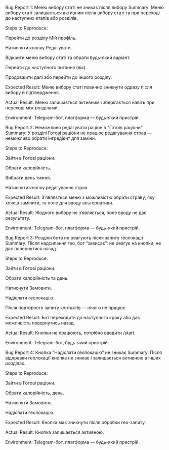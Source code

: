Bug Report 1: Меню вибору статі не зникає після вибору
Summary:
Меню вибору статі залишається активним після вибору статі та при переході до наступних етапів або розділів.

Steps to Reproduce:

Перейти до розділу Мій профіль.

Натиснути кнопку Редагувати.

Відкрити меню вибору статі та обрати будь-який варіант.

Перейти до наступного питання (вік).

Продовжити далі або перейти до іншого розділу.

Expected Result:
Меню вибору статі повинно зникнути одразу після вибору й підтвердження.

Actual Result:
Меню залишається активним і зберігається навіть при переході між розділами.

Environment:
Telegram-бот, платформа — будь-який пристрій.

Bug Report 2: Неможливо редагувати раціон в "Готові раціони"
Summary:
У розділі Готові раціони не працює редагування страв — неможливо обрати інгредієнт для заміни.

Steps to Reproduce:

Зайти в Готові раціони.

Обрати калорійність.

Вибрати день тижня.

Натиснути кнопку редагування страв.

Expected Result:
Зʼявляється меню з можливістю обрати страву, яку хочеш замінити, та поле для вводу альтернативи.

Actual Result:
Жодного вибору не зʼявляється, поле вводу не дає результату.

Environment:
Telegram-бот, платформа — будь-який пристрій.

Bug Report 3: Розділи бота не реагують після запиту геолокації
Summary:
Після надсилання гео, бот “зависає”: не реагує на кнопки, не дає повернутися назад.

Steps to Reproduce:

Зайти в Готові раціони.

Обрати калорійність та день.

Натиснути Замовити.

Надіслати геолокацію.

Після повторного запиту контактів — нічого не працює.

Expected Result:
Бот переходить до наступного кроку або дає можливість повернутись назад.

Actual Result:
Кнопки не працюють, потрібно вводити /start.

Environment:
Telegram-бот, будь-який пристрій.

Bug Report 4: Кнопка “Надіслати геолокацію” не зникає
Summary:
Після відправки геолокації кнопка не зникає і залишається активною в інших розділах.

Steps to Reproduce:

Зайти в Готові раціони.

Обрати калорійність, день.

Натиснути Замовити.

Надіслати геолокацію.

Expected Result:
Кнопка має зникнути після обробки гео-запиту.

Actual Result:
Кнопка залишається активною.

Environment:
Telegram-бот, платформа — будь-який пристрій.
